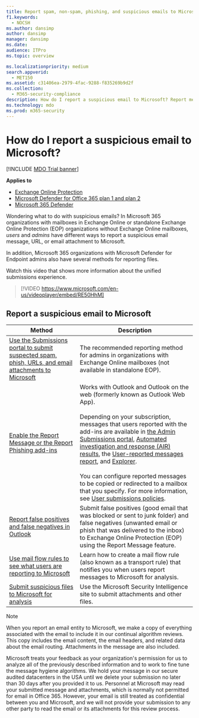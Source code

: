 ```yaml
---
title: Report spam, non-spam, phishing, and suspicious emails to Microsoft
f1.keywords: 
  - NOCSH
ms.author: dansimp
author: dansimp
manager: dansimp
ms.date: 
audience: ITPro
ms.topic: overview

ms.localizationpriority: medium
search.appverid: 
  - MET150
ms.assetid: c31406ea-2979-4fac-9288-f835269b9d2f
ms.collection: 
  - M365-security-compliance
description: How do I report a suspicious email to Microsoft? Report messages, URLs, email attachments to Microsoft for analysis. Learn to report spam email and phishing emails.
ms.technology: mdo
ms.prod: m365-security
---
```


# How do I report a suspicious email to Microsoft?

[!INCLUDE [MDO Trial banner](../includes/mdo-trial-banner.md)]

**Applies to**
- [Exchange Online Protection](exchange-online-protection-overview.md)
- [Microsoft Defender for Office 365 plan 1 and plan 2](defender-for-office-365.md)
- [Microsoft 365 Defender](../defender/microsoft-365-defender.md)

Wondering what to do with suspicious emails? In Microsoft 365 organizations with mailboxes in Exchange Online or standalone Exchange Online Protection (EOP) organizations without Exchange Online mailboxes, *users* and *admins* have different ways to report a suspicious email message, URL, or email attachment to Microsoft.

In addition, Microsoft 365 organizations with Microsoft Defender for Endpoint admins also have several methods for reporting files.

Watch this video that shows more information about the unified submissions experience.
> [!VIDEO https://www.microsoft.com/en-us/videoplayer/embed/RE50HhM]

## Report a suspicious email to Microsoft

|Method|Description|
|---|---|
|[Use the Submissions portal to submit suspected spam, phish, URLs, and email attachments to Microsoft](admin-submission.md)|The recommended reporting method for admins in organizations with Exchange Online mailboxes (not available in standalone EOP).|
|[Enable the Report Message or the Report Phishing add-ins](enable-the-report-message-add-in.md)|Works with Outlook and Outlook on the web (formerly known as Outlook Web App). <br/><br/> Depending on your subscription, messages that users reported with the add-ins are available in [the Admin Submissions portal](admin-submission.md), [Automated investigation and response (AIR) results](air-view-investigation-results.md), the [User-reported messages report](view-email-security-reports.md#user-reported-messages-report), and [Explorer](threat-explorer-views.md#email--submissions). <br/><br/> You can configure reported messages to be copied or redirected to a mailbox that you specify. For more information, see [User submissions policies](user-submission.md).
|[Report false positives and false negatives in Outlook](report-false-positives-and-false-negatives.md)|Submit false positives (good email that was blocked or sent to junk folder) and false negatives (unwanted email or phish that was delivered to the inbox) to Exchange Online Protection (EOP) using the Report Message feature.|
|[Use mail flow rules to see what users are reporting to Microsoft](/exchange/security-and-compliance/mail-flow-rules/use-rules-to-see-what-users-are-reporting-to-microsoft)|Learn how to create a mail flow rule (also known as a transport rule) that notifies you when users report messages to Microsoft for analysis.|
|[Submit suspicious files to Microsoft for analysis](submitting-malware-and-non-malware-to-microsoft-for-analysis.md)|Use the Microsoft Security Intelligence site to submit attachments and other files.|

> [!NOTE]
> When you report an email entity to Microsoft, we make a copy of everything associated with the email to include it in our continual algorithm reviews. This copy includes the email content, the email headers, and related data about the email routing. Attachments in the message are also included.
>
> Microsoft treats your feedback as your organization's permission for us to analyze all of the previously described information and to work to fine tune the message hygiene algorithms. We hold your message in our secure audited datacenters in the USA until we delete your submission no later than 30 days after you provided it to us. Personnel at Microsoft may read your submitted message and attachments, which is normally not permitted for email in Office 365. However, your email is still treated as confidential between you and Microsoft, and we will not provide your submission to any other party to read the email or its attachments for this review process.
